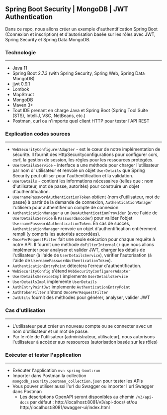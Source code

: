 ## Spring Boot Security | MongoDB | JWT Authentication
Dans ce repo, nous allons créer un exemple d'authentification Spring Boot (Connexion et inscription) et d'autorisation basée sur les rôles avec JWT, Spring Security et Spring Data MongoDB.

### Technologie
---
- Java 11
- Spring Boot 2.7.3 (with Spring Security, Spring Web, Spring Data MongoDB)
- jjwt 0.9.1
- Lombok
- MapStruct
- MongoDB
- Maven 3+
- Tout IDE prenant en charge Java et Spring Boot (Spring Tool Suite (STS), IntelliJ, VSC, NetBeans, etc.)
- Postman, curl ou n'importe quel client HTTP pour tester l'API REST

### Explication codes sources
---
- `WebSecurityConfigurerAdapter` - est le cœur de notre implémentation de sécurité. Il fournit des HttpSecurityconfigurations pour configurer cors, csrf, la gestion de session, les règles pour les ressources protégées.
- `UserDetailsService` - interface a une méthode pour charger l'utilisateur par nom d' utilisateur et renvoie un objet `UserDetails` que Spring Security peut utiliser pour l'authentification et la validation.
- `UserDetails` - contient les informations nécessaires (telles que : nom d'utilisateur, mot de passe, autorités) pour construire un objet d'authentification.
- `UsernamePasswordAuthenticationToken` obtient {nom d'utilisateur, mot de passe} à partir de la demande de connexion, `AuthenticationManager` l'utilisera pour authentifier un compte de connexion
- `AuthenticationManager` a un `DaoAuthenticationProvider` (avec l'aide de `UserDetailsService` & `PasswordEncoder`) pour valider l'objet `UsernamePasswordAuthenticationToken`. En cas de succès, `AuthenticationManager` renvoie un objet d'authentification entièrement rempli (y compris les autorités accordées).
- `OncePerRequestFilter` fait une seule exécution pour chaque requête à notre API. Il fournit une méthode `doFilterInternal()` que nous allons implémenter pour analyser et valider JWT, charger les détails de l'utilisateur (à l'aide de `UserDetailsService`), vérifier l'autorisation (à l'aide de `UsernamePasswordAuthenticationToken`).
- `AuthenticationEntryPoint` détectera l'erreur d'authentification.
- `WebSecurityConfig` s'étend `WebSecurityConfigurerAdapter`
- `UserDetailsServiceImpl` implemente `UserDetailsService`
- `UserDetailsImpl` implemente `UserDetails`
- `AuthEntryPointJwt` implemente `AuthenticationEntryPoint`
- `AuthTokenFilter` s'étend `OncePerRequestFilter`
- `JwtUtils` fournit des méthodes pour générer, analyser, valider JWT

### Cas d'utilisation
---
- L'utilisateur peut créer un nouveau compte ou se connecter avec un nom d'utilisateur et un mot de passe.
- Par le rôle de l'utilisateur (administrateur, utilisateur), nous autorisons l'utilisateur à accéder aux ressources (autorisation basée sur les rôles)

### Exécuter et tester l'application
---
- Exécuter l'application `mvn spring-boot:run`
- Importer dans Postman la collection `mongodb_security.postman_collection.json` pour tester les APIs
- Vous pouver utiliser aussi l'url du Swagger ou importer l'url Swagger dans Postman
    - Les descriptions OpenAPI seront disponibles au chemin `/v3/api-docs` par défaut : http://localhost:8081/v3/api-docs/ et/ou http://localhost:8081/swagger-ui/index.html